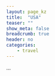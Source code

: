 ```yaml
---
layout: page_kz
title:  "USA"
teaser: ""
show_meta: false
breadcrumb: true
header: no
categories:
    - travel
---
```


...